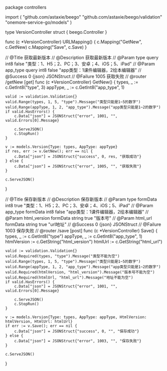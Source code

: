 package controllers

import (
	"github.com/astaxie/beego"
	"github.com/astaxie/beego/validation"
	"onemore-service-go/models"
)

type VersionController struct {
	beego.Controller
}

func (c *VersionController) URLMapping() {
	c.Mapping("GetNew", c.GetNew)
	c.Mapping("Save", c.Save)
}

// @Title 获取最新版本
// @Description 获取最新版本
// @Param   type     		query    int8  	false        "类型：1、H5；2、PC；3、安卓；4、iOS；5、iPad"
// @Param   app_type     	query    int8  	false        "app类型：1课件编辑器，2绘本编辑器"
// @Success 0 {json} JSONStruct
// @Failure 1005 获取失败
// @router /getNew [get]
func (c *VersionController) GetNew() {
	types, _ := c.GetInt8("type", 3)
	appType, _ := c.GetInt8("app_type", 1)

	valid := validation.Validation{}
	valid.Range(types, 1, 5, "type").Message("类型只能是1~5的数字")
	valid.Range(appType, 1, 2, "app_type").Message("app类型只能是1~2的数字")
	if valid.HasErrors() {
		c.Data["json"] = JSONStruct{"error", 1001, "", valid.Errors[0].Message}

		c.ServeJSON()
		c.StopRun()
	}

	v := models.Version{Type: types, AppType: appType}
	if res, err := v.GetNew(); err == nil {
		c.Data["json"] = JSONStruct{"success", 0, res, "获取成功"}
	} else {
		c.Data["json"] = JSONStruct{"error", 1005, "", "获取失败"}
	}

	c.ServeJSON()
}

// @Title 保存新版本
// @Description 保存新版本
// @Param   type     		formData    int8  		true         "类型：1、H5；2、PC；3、安卓；4、iOS；5、iPad"
// @Param   app_type     	formData    int8  		false        "app类型：1课件编辑器，2绘本编辑器"
// @Param   html_version    formData    string  	true         "版本号"
// @Param   html_url     	formData    string  	true         "url地址"
// @Success 0 {json} JSONStruct
// @Failure 1003 保存失败
// @router /save [post]
func (c *VersionController) Save() {
	types, _ := c.GetInt8("type")
	appType, _ := c.GetInt8("app_type", 1)
	htmlVersion := c.GetString("html_version")
	htmlUrl := c.GetString("html_url")

	valid := validation.Validation{}
	valid.Required(types, "type").Message("类型不能为空")
	valid.Range(types, 1, 5, "type").Message("类型只能是1~5的数字")
	valid.Range(appType, 1, 2, "app_type").Message("app类型只能是1~2的数字")
	valid.Required(htmlVersion, "html_version").Message("版本号不能为空")
	valid.Required(htmlUrl, "html_url").Message("地址不能为空")
	if valid.HasErrors() {
		c.Data["json"] = JSONStruct{"error", 1001, "", valid.Errors[0].Message}

		c.ServeJSON()
		c.StopRun()
	}

	v := models.Version{Type: types, AppType: appType, HtmlVersion: htmlVersion, HtmlUrl: htmlUrl}
	if err := v.Save(); err == nil {
		c.Data["json"] = JSONStruct{"success", 0, "", "保存成功"}
	} else {
		c.Data["json"] = JSONStruct{"error", 1003, "", "保存失败"}
	}

	c.ServeJSON()
}
